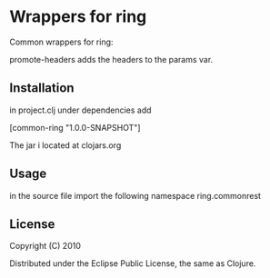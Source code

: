 # Wrappers for ring  

Common wrappers for ring:

promote-headers adds the headers to the params var.


## Installation 
in project.clj under dependencies add 

[common-ring "1.0.0-SNAPSHOT"]

The jar i located at clojars.org

## Usage

in the source file import the following namespace ring.commonrest

## License

Copyright (C) 2010 

Distributed under the Eclipse Public License, the same as Clojure.
